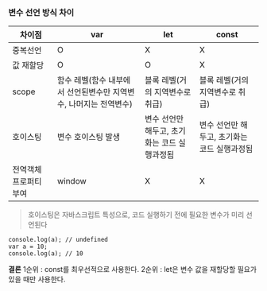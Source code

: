 


### 변수 선언 방식 차이
| 차이점 | var | let | const |
|--|--|--|--|
| 중복선언 | O | X | X |
| 값 재할당 | O | O | X |
| scope | 함수 레벨(함수 내부에서 선언된변수만 지역변수, 나머지는 전역변수) | 블록 레벨(거의 지역변수로 취급) | 블록 레벨(거의 지역변수로 취급)|
| 호이스팅 | 변수 호이스팅 발생 | 변수 선언만 해두고, 초기화는 코드 실행과정됨 | 변수 선언만 해두고, 초기화는 코드 실행과정됨 |
| 전역객체 프로퍼티 부여 | window | X | X |

> 호이스팅은 자바스크립트 특성으로, 코드 실행하기 전에 필요한 변수가 미리 선언된다
```
console.log(a); // undefined  
var a = 10; 
console.log(a); // 10  
````

**결론**
1순위 : const를 최우선적으로 사용한다.
2순위 : let은 변수 값을 재할당할 필요가 있을 때만 사용한다.

<!--stackedit_data:
eyJoaXN0b3J5IjpbLTQ3MjY2MjIwNl19
-->